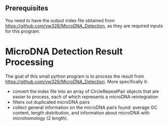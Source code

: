## Prerequisites

You need to have the output index file obtained from https://github.com/yw326/MicroDNA_Detection, as they are required inputs for this program.

# MicroDNA Detection Result Processing

The goal of this small python program is to process the result from https://github.com/yw326/MicroDNA_Detection. More specifically it:
* convert the index file into an array of CircleRepeatPair objects that are easier to process, each of which represents a microDNA reintegration
* filters out duplicated microDNA pairs
* collect general information on the microDNA pairs found: average GC content, length distribution, and information about microDNA with microhomology (2 length).


<!---
## Command Line Options

The program has 7 arguments, all required:
* First argument:  sequence file name. It should be the same file used in MicroDNA_Detection.
* Second argument: masked sequence file name. The masked version of the orginal sequence by TRF.
* Third argument: threshold for tandem repeats percentage. Any circle repeats found that has tandem repeats more than this threshold are filtered out. The value should be between 0 and 1.
* Fourth argument: circle repeat sequence file name. The result circle repeat sequence file (from MicroDNA_Detection).
* Fifth argument: circle repeat index file name. The result circle repeat index file (also from MicroDNA_Detection) corresponding to the above result sequence file.
* Sixth argument: output sequence file name.
* Seventh argument: output index file name.


## Example

```
python main.py data/chrY/chrY_prefiltered.txt data/chrY/chrY_prefiltered.mask 0.3 data/chrY/"1st-type cr seq" data/chrY/1st-type_circle_repeat data/chrY/output_seq_file.txt data/chrY/output_idx_file.txt 
```

## Output Files
The output sequence file contains the string of the first section of circle repeats (i.e. s1s2) after tandem repeats filtering.

The output index file contains index info of the circle repeats after tandem repeats filtering. Please check https://github.com/yw326/MicroDNA_Detection/blob/master/README.md for explanation of the index file notation.
-->




